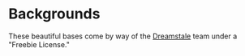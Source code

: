 # Backgrounds

These beautiful bases come by way of the [Dreamstale](https://www.dreamstale.com/freebie-icon-pattern-backgrounds-set/)
team under a "Freebie License."
